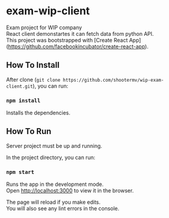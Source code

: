 # exam-wip-client

Exam project for WIP company<br>
React client demonstartes it can fetch data from python API.<br>
This project was bootstrapped with [Create React App]  (https://github.com/facebookincubator/create-react-app).


## How To Install

After clone (`git clone https://github.com/shootermv/wip-exam-client.git`), you can run:

### `npm install`

Installs the dependencies.<br>



## How To Run

Server project must be up and running.<br>

In the project directory, you can run:

### `npm start`

Runs the app in the development mode.<br>
Open [http://localhost:3000](http://localhost:3000) to view it in the browser.

The page will reload if you make edits.<br>
You will also see any lint errors in the console.

